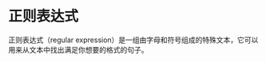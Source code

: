# 正则表达式

正则表达式（regular expression）是一组由字母和符号组成的特殊文本，它可以用来从文本中找出满足你想要的格式的句子。

<!-- ## 基本匹配

正则表达式其实就是在执行搜索时的格式，它由一些字母和数字组合而成。  
正则表达式是大小写敏感的，所以`The`不会匹配`the`。

例如：一个正则表达式 `The`，它表示一个规则：由字母`T`开始，接着是`h`，再接着是`e`。

<pre>
"The" => <a href="javascript:;"><strong>The</strong></a> fat cat sat on the mat.
</pre>

## 元字符

正则表达式主要依赖于元字符。  
元字符不代表他们本身的字面意思，他们都有特殊的含义。一些元字符写在方括号中的时候有一些特殊的意思。以下是一些元字符的介绍：

| 元字符 | 描述                                                                          |
| :----: | ----------------------------------------------------------------------------- |
|   .    | 句号匹配任意单个字符除了换行符。                                              |
|  [ ]   | 字符种类。匹配方括号内的任意字符。                                            |
|  [^ ]  | 否定的字符种类。匹配除了方括号里的任意字符                                    |
|   *    | 匹配>=0个重复的在*号之前的字符。                                              |
|   +    | 匹配>=1个重复的+号前的字符。                                                  |
|   ?    | 标记?之前的字符为可选.                                                        |
| {n,m}  | 匹配num个大括号之前的字符或字符集 (n <= num <= m).                            |
| (xyz)  | 字符集，匹配与 xyz 完全相等的字符串.                                          |
| &#124; | 或运算符，匹配符号前或后的字符.                                               |
| &#92;  | 转义字符,用于匹配一些保留的字符 <code>[ ] ( ) { } . * + ? ^ $ \ &#124;</code> |
|   ^    | 从开始行开始匹配.                                                             |
|   $    | 从末端开始匹配.                                                               |

## 点运算符 `.`

`.` 匹配任意单个字符，但不匹配换行符。

例如，表达式 `.ar` 匹配一个任意字符后面跟着是 `a` 和 `r` 的字符串。

<pre>
".ar" => The <a href="javascript:;"><strong>car</strong></a> <a href="javascript:;"><strong>par</strong></a>ked in the <a href="javascript:;"><strong>gar</strong></a>age.
</pre>

## 字符集

字符集也叫做字符类。  
方括号用来指定一个字符集。  
在方括号中使用连字符来指定字符集的范围。  
在方括号中的字符集不关心顺序。

例如，表达式 `[Tt]he` 匹配 `the` 和 `The`。

<pre>
"[Tt]he" => <a href="javascript:;"><strong>The</strong></a> car parked in <a href="javascript:;"><strong>the</strong></a> garage.
</pre>

方括号的句号就表示句号。

例如，表达式 `ar[.]` 匹配 `ar.`。

<pre>
"ar[.]" => A garage is a good place to park a c<a href="javascript:;"><strong>ar.</strong></a>
</pre>

### 否定字符集

一般来说 `^` 表示一个字符串的开头，但它用在一个方括号的开头的时候，它表示这个字符集是否定的。
例如，表达式 `[^c]ar` 匹配一个后面跟着 `ar` 的除了 `c` 的任意字符。

<pre>
"[^c]ar" => The car <a href="javascript:;"><strong>par</strong></a>ked in the <a href="javascript:;"><strong>gar</strong></a>age.
</pre>

## 重复次数

后面跟着元字符 `+`，`*` or `?` 的，用来指定匹配子模式的次数。

### `*` 号

`*` 号匹配 在 `*` 之前的字符出现 `大于等于0` 次。

例如，表达式 `a*` 匹配0或更多个以a开头的字符。表达式 `[a-z]*` 匹配一个行中所有以小写字母开头的字符串。

<pre>
"[a-z]*" => T<a href="javascript:;"><strong>he</strong></a> <a href="javascript:;"><strong>car</strong></a> <a href="javascript:;"><strong>parked</strong></a> <a href="javascript:;"><strong>in</strong></a> <a href="javascript:;"><strong>the</strong></a> <a href="javascript:;"><strong>garage</strong></a> #21.
</pre>

`*` 字符和 `.` 字符搭配可以匹配所有的字符 `.*`。

`*` 和表示匹配空格的符号 `\s` 连起来用。
例如，表达式 `\s*cat\s*` 匹配 0 或更多个空格开头和 0 或更多个空格结尾的 cat 字符串。

<pre>
"\s*cat\s*" => The fat<a href="javascript:;"><strong> cat </strong></a>sat on the con<a href="javascript:;"><strong>cat</strong></a>enation.
</pre>

### `+` 号

`+`号匹配`+`号之前的字符出现 >=1 次。

例如，表达式 `c.+t` 匹配以首字母 `c` 开头以 `t` 结尾，中间跟着至少一个字符的字符串。

<pre>
"c.+t" => The fat <a href="javascript:;"><strong>cat sat on the mat</strong></a>.
</pre>

### `?` 号

在正则表达式中元字符 `?` 标记在符号前面的字符为可选，即出现 0 或 1 次。

例如，表达式 `[T]?he` 匹配字符串 `he` 和 `The`。

<pre>
"[T]?he" => <a href="javascript:;"><strong>The</strong></a> car is parked in t<a href="javascript:;"><strong>he</strong></a> garage.
</pre>

## `{}` 号

在正则表达式中 `{}` 是一个量词，常用来限定一个或一组字符可以重复出现的次数。

例如， 表达式 `[0-9]{2,3}` 匹配最少 2 位最多 3 位 0~9 的数字。

<pre>
"[0-9]{2,3}" => The number was 9.<a href="javascript:;"><strong>999</strong></a>7 but we rounded it off to <a href="javascript:;"><strong>10</strong></a>.0.
</pre>

我们可以省略第二个参数。
例如，`[0-9]{2,}` 匹配至少两位 0~9 的数字。

<pre>
"[0-9]{2,}" => The number was 9.<a href="javascript:;"><strong>9997</strong></a> but we rounded it off to <a href="javascript:;"><strong>10</strong></a>.0.
</pre>

如果逗号也省略掉则表示重复固定的次数。

例如，`[0-9]{3}` 匹配3位数字

<pre>
"[0-9]{3}" => The number was 9.<a href="javascript:;"><strong>999</strong></a>7 but we rounded it off to 10.0.
</pre>

## `(...)` 特征标群

特征标群是一组写在 `(...)` 中的子模式。  
`(...)` 中包含的内容将会被看成一个整体，和数学中小括号（ ）的作用相同。

例如，表达式 `(ab)*` 匹配连续出现 0 或更多个 `ab`。如果没有使用 `(...)` ，那么表达式 `ab*` 将匹配连续出现 0 或更多个 `b` 。再比如之前说的 `{}` 是用来表示前面一个字符出现指定次数。但如果在 `{}` 前加上特征标群 `(...)` 则表示整个标群内的字符重复 N 次。

我们还可以在 `()` 中用或字符 `|` 表示或。

例如，`(c|g|p)ar` 匹配 `car` 或 `gar` 或 `par`.

<pre>
"(c|g|p)ar" => The <a href="javascript:;"><strong>car</strong></a> is <a href="javascript:;"><strong>par</strong></a>ked in the <a href="javascript:;"><strong>gar</strong></a>age.
</pre>

### 非捕获分组

与普通的分组相似，但是不会捕获匹配的内容。通常用于提高正则表达式的效率，避免产生不必要的捕获组。

## `|` 或运算符

或运算符就表示或，用作判断条件。

例如 `(T|t)he|car` 匹配 `(T|t)he` 或 `car`。

<pre>
"(T|t)he|car" => <a href="javascript:;"><strong>The</strong></a> <a href="javascript:;"><strong>car</strong></a> is parked in <a href="javascript:;"><strong>the</strong></a> garage.
</pre>

## 转码特殊字符

反斜线 `\` 在表达式中用于转码紧跟其后的字符。用于指定 `{ } [ ] / \ + * . $ ^ | ?` 这些特殊字符。如果想要匹配这些特殊字符则要在其前面加上反斜线 `\`。

例如 `.` 是用来匹配除换行符外的所有字符的。如果想要匹配句子中的 `.` 则要写成 `\.` 以下这个例子 `\.?`是选择性匹配`.`

<pre>
"(f|c|m)at\.?" => The <a href="javascript:;"><strong>fat</strong></a> <a href="javascript:;"><strong>cat</strong></a> sat on the <a href="javascript:;"><strong>mat.</strong></a>
</pre>

## 锚点

在正则表达式中，想要匹配指定开头或结尾的字符串就要使用到锚点。`^` 指定开头，`$` 指定结尾。

### `^` 号

`^` 用来检查匹配的字符串是否在所匹配字符串的开头。

例如，在 `abc` 中使用表达式 `^a` 会得到结果 `a`。但如果使用 `^b` 将匹配不到任何结果。因为在字符串 `abc` 中并不是以 `b` 开头。

例如，`^(T|t)he` 匹配以 `The` 或 `the` 开头的字符串。

<pre>
"(T|t)he" => <a href="javascript:;"><strong>The</strong></a> car is parked in <a href="javascript:;"><strong>the</strong></a> garage.
</pre>

<pre>
"^(T|t)he" => <a href="javascript:;"><strong>The</strong></a> car is parked in the garage.
</pre>

### `$` 号

同理于 `^` 号，`$` 号用来匹配字符是否是最后一个。

例如，`(at\.)$` 匹配以 `at.` 结尾的字符串。

<pre>
"(at\.)" => The fat c<a href="javascript:;"><strong>at.</strong></a> s<a href="javascript:;"><strong>at.</strong></a> on the m<a href="javascript:;"><strong>at.</strong></a>
</pre>

<pre>
"(at\.)$" => The fat cat. sat. on the m<a href="javascript:;"><strong>at.</strong></a>
</pre>

## 简写字符集

正则表达式提供一些常用的字符集简写。如下:

| 简写  | 描述                                               |
| :---: | -------------------------------------------------- |
|   .   | 除换行符外的所有字符                               |
|  \w   | 匹配所有字母数字，等同于 `[a-zA-Z0-9_]`            |
|  \W   | 匹配所有非字母数字，即符号，等同于： `[^\w]`       |
|  \d   | 匹配数字： `[0-9]`                                 |
|  \D   | 匹配非数字： `[^\d]`                               |
|  \s   | 匹配所有空格字符，等同于： `[\t\n\f\r\p{Z}]`       |
|  \S   | 匹配所有非空格字符： `[^\s]`                       |
|  \f   | 匹配一个换页符                                     |
|  \n   | 匹配一个换行符                                     |
|  \r   | 匹配一个回车符                                     |
|  \t   | 匹配一个制表符                                     |
|  \v   | 匹配一个垂直制表符                                 |
|  \p   | 匹配 CR/LF（等同于 `\r\n`），用来匹配 DOS 行终止符 |

## 零宽度断言（前后预查）

先行断言和后发断言（合称 lookaround）都属于 **非捕获组**（用于匹配模式，但不包括在匹配列表中）。当我们需要一个模式的前面或后面有另一个特定的模式时，就可以使用它们。

例如，我们希望从下面的输入字符串 `$4.44` 和 `$10.88` 中获得所有以 `$` 字符开头的数字，我们将使用以下的正则表达式 `(?<=\$)[0-9\.]*`。意思是：获取所有包含 `.` 并且前面是 `$` 的数字。

### `?=...` 正先行断言

`?=...` 正先行断言，表示第一部分表达式之后必须跟着 `?=...`定义的表达式。返回结果只包含满足匹配条件的第一部分表达式。  
定义一个正先行断言要使用 `()`。在括号内部使用一个问号和等号： `(?=...)`。正先行断言的内容写在括号中的等号后面。

例如，表达式 `(T|t)he(?=\sfat)` 匹配 `The` 和 `the`，在括号中我们又定义了正先行断言 `(?=\sfat)` ，即 `The` 和 `the` 后面紧跟着 `(空格)fat`。

<pre>
"(T|t)he(?=\sfat)" => <a href="javascript:;"><strong>The</strong></a> fat cat sat on the mat.
</pre>

### `?<= ...` 正后发断言

正后发断言 记作`(?<=...)` 用于筛选所有匹配结果，筛选条件为 其前跟随着断言中定义的格式。

例如，表达式 `(?<=(T|t)he\s)(fat|mat)` 匹配 `fat` 和 `mat`，且其前跟着 `The` 或 `the`。

<pre>
"(?<=(T|t)he\s)(fat|mat)" => The <a href="javascript:;"><strong>fat</strong></a> cat sat on the <a href="javascript:;"><strong>mat</strong></a>.
</pre>

### `?!...` 负先行断言

负先行断言 `?!` 用于筛选所有匹配结果，筛选条件为 其后不跟随着断言中定义的格式。  
`正先行断言`  定义和 `负先行断言` 一样，区别就是 `=` 替换成 `!` 也就是 `(?!...)`。

表达式 `(T|t)he(?!\sfat)` 匹配 `The` 和 `the`，且其后不跟着 `(空格)fat`。

<pre>
"(T|t)he(?!\sfat)" => The fat cat sat on <a href="javascript:;"><strong>the</strong></a> mat.
</pre>

### `?<!...` 负后发断言

负后发断言 记作 `(?<!...)` 用于筛选所有匹配结果，筛选条件为 其前不跟随着断言中定义的格式。

例如，表达式 `(?<!(T|t)he\s)(cat)` 匹配 `cat`，且其前不跟着 `The` 或 `the`。

<pre>
"(?&lt;!(T|t)he\s)(cat)" => The cat sat on <a href="javascript:;"><strong>cat</strong></a>.
</pre>

## 标志

标志也叫模式修正符，因为它可以用来修改表达式的搜索结果。
这些标志可以任意的组合使用，它也是整个正则表达式的一部分。

| 标志  | 描述                                                  |
| :---: | ----------------------------------------------------- |
|   i   | 忽略大小写。                                          |
|   g   | 全局搜索。                                            |
|   m   | 多行修饰符：锚点元字符 `^` `$` 工作范围在每行的起始。 |

### 忽略大小写 (Case Insensitive)

修饰语 `i` 用于忽略大小写。

例如，表达式 `/The/gi` 表示在全局搜索 `The`，在后面的 `i` 将其条件修改为忽略大小写，则变成搜索 `the` 和 `The`，`g` 表示全局搜索。

<pre>
"The" => <a href="javascript:;"><strong>The</strong></a> fat cat sat on the mat.
</pre>

<pre>
"/The/gi" => <a href="javascript:;"><strong>The</strong></a> fat cat sat on <a href="javascript:;"><strong>the</strong></a> mat.
</pre>

### 全局搜索 (Global search)

修饰符 `g` 常用于执行一个全局搜索匹配，即（不仅仅返回第一个匹配的，而是返回全部）。

例如，表达式 `/.(at)/g` 表示搜索 任意字符（除了换行）+ `at`，并返回全部结果。

<pre>
"/.(at)/" => The <a href="javascript:;"><strong>fat</strong></a> cat sat on the mat.
</pre>

<pre>
"/.(at)/g" => The <a href="javascript:;"><strong>fat</strong></a> <a href="javascript:;"><strong>cat</strong></a> <a href="javascript:;"><strong>sat</strong></a> on the <a href="javascript:;"><strong>mat</strong></a>.
</pre>

### 多行修饰符 (Multiline)

多行修饰符 `m` 常用于执行一个多行匹配。

像之前介绍的 `(^,$)` 用于检查格式是否是在待检测字符串的开头或结尾。但我们如果想要它在每行的开头和结尾生效，我们需要用到多行修饰符 `m`。

例如，表达式 `/at(.)?$/gm` 表示小写字符 `a` 后跟小写字符 `t` ，末尾可选除换行符外任意字符。根据 `m` 修饰符，现在表达式匹配每行的结尾。

<pre>
"/.at(.)?$/" => The fat
                cat sat
                on the <a href="javascript:;"><strong>mat.</strong></a>
</pre>

<pre>
"/.at(.)?$/gm" => The <a href="javascript:;"><strong>fat</strong></a>
                  cat <a href="javascript:;"><strong>sat</strong></a>
                  on the <a href="javascript:;"><strong>mat.</strong></a>
</pre>

### 贪婪匹配与惰性匹配 (Greedy vs lazy matching)

正则表达式默认采用贪婪匹配模式，在该模式下意味着会匹配尽可能长的子串。我们可以使用 `?` 将贪婪匹配模式转化为惰性匹配模式。

<pre>
"/(.*at)/" => <a href="javascript:;"><strong>The fat cat sat on the mat</strong></a>. </pre>

<pre>
"/(.*?at)/" => <a href="javascript:;"><strong>The fat</strong></a> cat sat on the mat. </pre> -->
